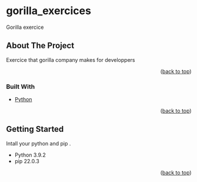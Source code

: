 # gorilla_exercices
Gorilla exercice


<!-- ABOUT THE PROJECT -->
## About The Project


Exercice  that gorilla company makes for developpers 

<p align="right">(<a href="#top">back to top</a>)</p>



### Built With

* [Python](https://www.python.org/downloads/)
<p align="right">(<a href="#top">back to top</a>)</p>



<!-- GETTING STARTED -->
## Getting Started

Intall your python and pip  .
* Python 3.9.2
* pip 22.0.3


<p align="right">(<a href="#top">back to top</a>)</p>
